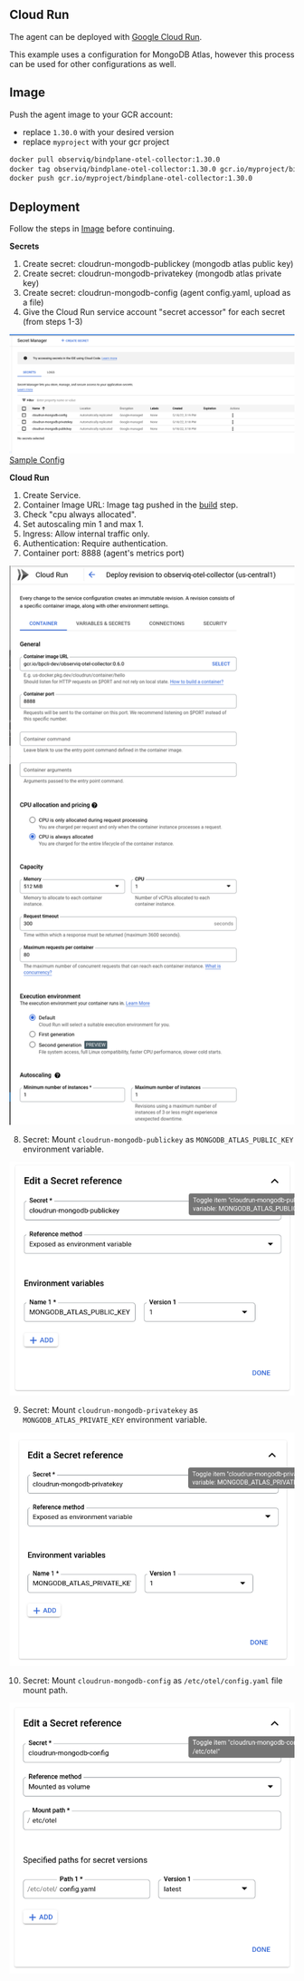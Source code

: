 ## Cloud Run

The agent can be deployed with [Google Cloud Run](https://cloud.google.com/run).

This example uses a configuration for MongoDB Atlas, however this process can be used
for other configurations as well.

## Image

Push the agent image to your GCR account:
- replace `1.30.0` with your desired version
- replace `myproject` with your gcr project

```bash
docker pull observiq/bindplane-otel-collector:1.30.0
docker tag observiq/bindplane-otel-collector:1.30.0 gcr.io/myproject/bindplane-otel-collector:1.30.0
docker push gcr.io/myproject/bindplane-otel-collector:1.30.0
```

## Deployment

Follow the steps in [Image](./google-cloud-run.md#image) before continuing.

**Secrets**

1. Create secret: cloudrun-mongodb-publickey (mongodb atlas public key)
2. Create secret: cloudrun-mongodb-privatekey (mongodb atlas private key)
3. Create secret: cloudrun-mongodb-config  (agent config.yaml, upload as a file)
4. Give the Cloud Run service account "secret accessor" for each secret (from steps 1-3)

![Secrets](assets/secrets.png)
[Sample Config](assets/config.example.yaml)

**Cloud Run**

1. Create Service.
2. Container Image URL: Image tag pushed in the [build](README.md#build) step.
3. Check "cpu always allocated".
4. Set autoscaling min 1 and max 1.
5. Ingress: Allow internal traffic only.
6. Authentication: Require authentication.
7. Container port: 8888 (agent's metrics port)

![General Config](assets/general_config.png)

8. Secret: Mount `cloudrun-mongodb-publickey` as `MONGODB_ATLAS_PUBLIC_KEY` environment variable.

![Public Key Mount](assets/public_key_mount.png)

9. Secret: Mount `cloudrun-mongodb-privatekey` as `MONGODB_ATLAS_PRIVATE_KEY` environment variable.

![Private Key Mount](assets/private_key_mount.png)

10. Secret: Mount `cloudrun-mongodb-config` as `/etc/otel/config.yaml` file mount path.

![Config Mount](assets/config_mount.png)

